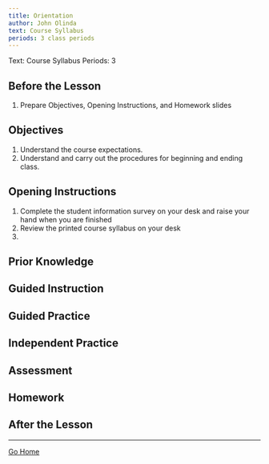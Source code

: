 ```yaml
---
title: Orientation
author: John Olinda
text: Course Syllabus
periods: 3 class periods
---
```


Text: Course Syllabus
Periods: 3

## Before the Lesson

1. Prepare Objectives, Opening Instructions, and Homework slides

## Objectives

1. Understand the course expectations.
2. Understand and carry out the procedures for beginning and ending class.

## Opening Instructions

1. Complete the student information survey on your desk and raise your hand when you are finished
2. Review the printed course syllabus on your desk
3. 

## Prior Knowledge



## Guided Instruction



## Guided Practice



## Independent Practice



## Assessment



## Homework



## After the Lesson

---

[Go Home](index.html)